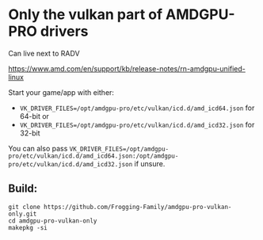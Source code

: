 # Only the vulkan part of AMDGPU-PRO drivers

Can live next to RADV

 https://www.amd.com/en/support/kb/release-notes/rn-amdgpu-unified-linux

Start your game/app with either:
- `VK_DRIVER_FILES=/opt/amdgpu-pro/etc/vulkan/icd.d/amd_icd64.json` for 64-bit
or
- `VK_DRIVER_FILES=/opt/amdgpu-pro/etc/vulkan/icd.d/amd_icd32.json` for 32-bit


You can also pass `VK_DRIVER_FILES=/opt/amdgpu-pro/etc/vulkan/icd.d/amd_icd64.json:/opt/amdgpu-pro/etc/vulkan/icd.d/amd_icd32.json` if unsure.


## Build:
```
git clone https://github.com/Frogging-Family/amdgpu-pro-vulkan-only.git
cd amdgpu-pro-vulkan-only
makepkg -si
```
